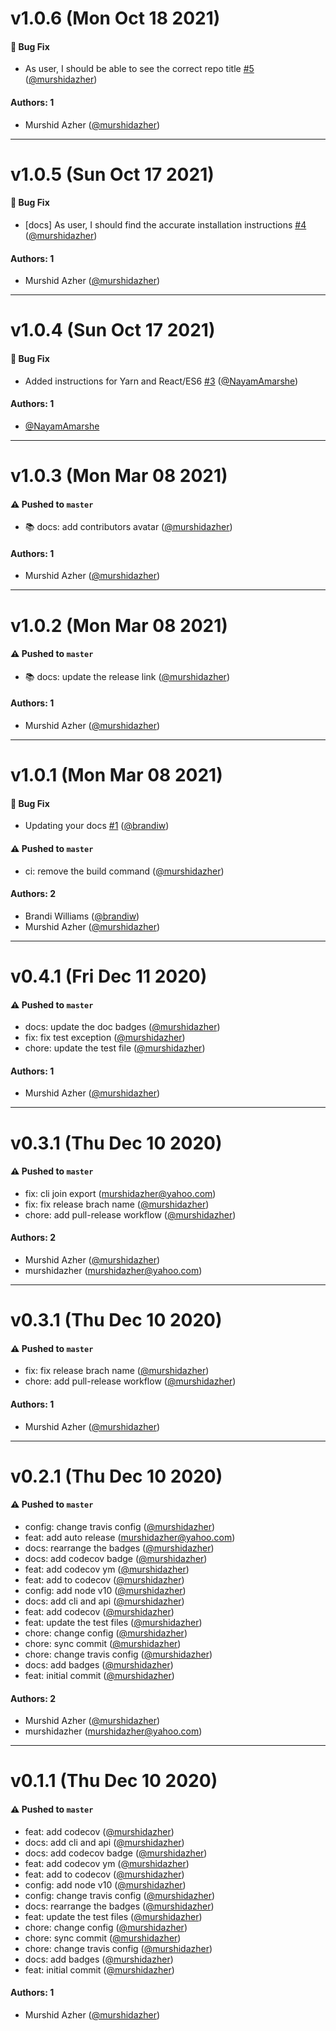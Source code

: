 # v1.0.6 (Mon Oct 18 2021)

#### 🐛 Bug Fix

- As user, I should be able to see the correct repo title [#5](https://github.com/murshidazher/snake-names/pull/5) ([@murshidazher](https://github.com/murshidazher))

#### Authors: 1

- Murshid Azher ([@murshidazher](https://github.com/murshidazher))

---

# v1.0.5 (Sun Oct 17 2021)

#### 🐛 Bug Fix

- [docs] As user, I should find the accurate installation instructions [#4](https://github.com/murshidazher/snake-names/pull/4) ([@murshidazher](https://github.com/murshidazher))

#### Authors: 1

- Murshid Azher ([@murshidazher](https://github.com/murshidazher))

---

# v1.0.4 (Sun Oct 17 2021)

#### 🐛 Bug Fix

- Added instructions for Yarn and React/ES6 [#3](https://github.com/murshidazher/snake-names/pull/3) ([@NayamAmarshe](https://github.com/NayamAmarshe))

#### Authors: 1

- [@NayamAmarshe](https://github.com/NayamAmarshe)

---

# v1.0.3 (Mon Mar 08 2021)

#### ⚠️ Pushed to `master`

- :books: docs: add contributors avatar ([@murshidazher](https://github.com/murshidazher))

#### Authors: 1

- Murshid Azher ([@murshidazher](https://github.com/murshidazher))

---

# v1.0.2 (Mon Mar 08 2021)

#### ⚠️ Pushed to `master`

- :books: docs: update the release link ([@murshidazher](https://github.com/murshidazher))

#### Authors: 1

- Murshid Azher ([@murshidazher](https://github.com/murshidazher))

---

# v1.0.1 (Mon Mar 08 2021)

#### 🐛 Bug Fix

- Updating your docs [#1](https://github.com/murshidazher/snake-names/pull/1) ([@brandiw](https://github.com/brandiw))

#### ⚠️ Pushed to `master`

- ci: remove the build command ([@murshidazher](https://github.com/murshidazher))

#### Authors: 2

- Brandi Williams ([@brandiw](https://github.com/brandiw))
- Murshid Azher ([@murshidazher](https://github.com/murshidazher))

---

# v0.4.1 (Fri Dec 11 2020)

#### ⚠️ Pushed to `master`

- docs: update the doc badges ([@murshidazher](https://github.com/murshidazher))
- fix: fix test exception ([@murshidazher](https://github.com/murshidazher))
- chore: update the test file ([@murshidazher](https://github.com/murshidazher))

#### Authors: 1

- Murshid Azher ([@murshidazher](https://github.com/murshidazher))

---

# v0.3.1 (Thu Dec 10 2020)

#### ⚠️ Pushed to `master`

- fix: cli join export (murshidazher@yahoo.com)
- fix: fix release brach name ([@murshidazher](https://github.com/murshidazher))
- chore: add pull-release workflow ([@murshidazher](https://github.com/murshidazher))

#### Authors: 2

- Murshid Azher ([@murshidazher](https://github.com/murshidazher))
- murshidazher (murshidazher@yahoo.com)

---

# v0.3.1 (Thu Dec 10 2020)

#### ⚠️ Pushed to `master`

- fix: fix release brach name ([@murshidazher](https://github.com/murshidazher))
- chore: add pull-release workflow ([@murshidazher](https://github.com/murshidazher))

#### Authors: 1

- Murshid Azher ([@murshidazher](https://github.com/murshidazher))

---

# v0.2.1 (Thu Dec 10 2020)

#### ⚠️ Pushed to `master`

- config: change travis config ([@murshidazher](https://github.com/murshidazher))
- feat: add auto release (murshidazher@yahoo.com)
- docs: rearrange the badges ([@murshidazher](https://github.com/murshidazher))
- docs: add codecov badge ([@murshidazher](https://github.com/murshidazher))
- feat: add codecov ym ([@murshidazher](https://github.com/murshidazher))
- feat: add to codecov ([@murshidazher](https://github.com/murshidazher))
- config: add node v10 ([@murshidazher](https://github.com/murshidazher))
- docs: add cli and api ([@murshidazher](https://github.com/murshidazher))
- feat: add codecov ([@murshidazher](https://github.com/murshidazher))
- feat: update the test files ([@murshidazher](https://github.com/murshidazher))
- chore: change config ([@murshidazher](https://github.com/murshidazher))
- chore: sync commit ([@murshidazher](https://github.com/murshidazher))
- chore: change travis config ([@murshidazher](https://github.com/murshidazher))
- docs: add badges ([@murshidazher](https://github.com/murshidazher))
- feat: initial commit ([@murshidazher](https://github.com/murshidazher))

#### Authors: 2

- Murshid Azher ([@murshidazher](https://github.com/murshidazher))
- murshidazher (murshidazher@yahoo.com)

---

# v0.1.1 (Thu Dec 10 2020)

#### ⚠️ Pushed to `master`

- feat: add codecov ([@murshidazher](https://github.com/murshidazher))
- docs: add cli and api ([@murshidazher](https://github.com/murshidazher))
- docs: add codecov badge ([@murshidazher](https://github.com/murshidazher))
- feat: add codecov ym ([@murshidazher](https://github.com/murshidazher))
- feat: add to codecov ([@murshidazher](https://github.com/murshidazher))
- config: add node v10 ([@murshidazher](https://github.com/murshidazher))
- config: change travis config ([@murshidazher](https://github.com/murshidazher))
- docs: rearrange the badges ([@murshidazher](https://github.com/murshidazher))
- feat: update the test files ([@murshidazher](https://github.com/murshidazher))
- chore: change config ([@murshidazher](https://github.com/murshidazher))
- chore: sync commit ([@murshidazher](https://github.com/murshidazher))
- chore: change travis config ([@murshidazher](https://github.com/murshidazher))
- docs: add badges ([@murshidazher](https://github.com/murshidazher))
- feat: initial commit ([@murshidazher](https://github.com/murshidazher))

#### Authors: 1

- Murshid Azher ([@murshidazher](https://github.com/murshidazher))
